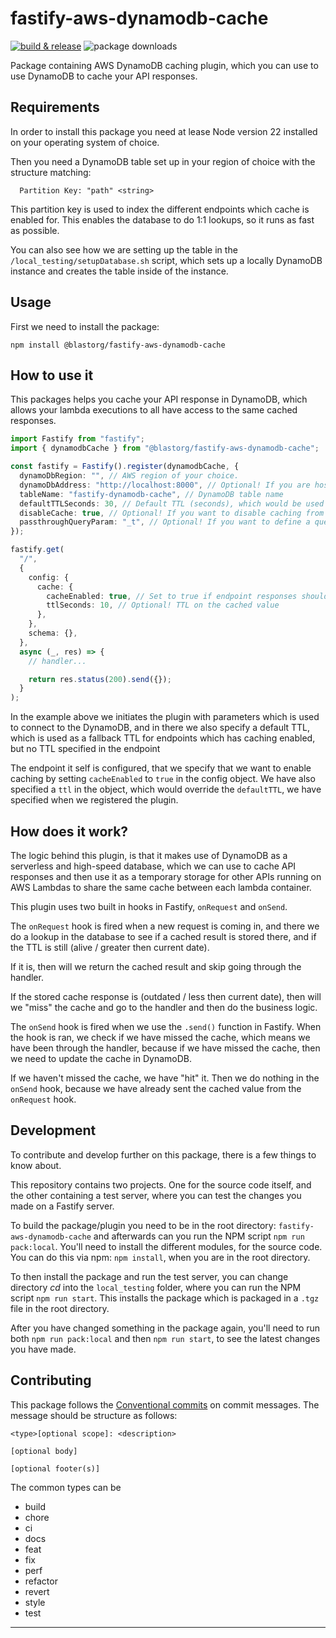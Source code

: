 # fastify-aws-dynamodb-cache

[![build & release](https://github.com/blastorg/fastify-aws-dynamodb-cache/actions/workflows/release.yaml/badge.svg)](https://github.com/blastorg/fastify-aws-dynamodb-cache/actions/workflows/release.yaml)
![package downloads](https://img.shields.io/npm/v/%40blastorg/fastify-aws-dynamodb-cache)

Package containing AWS DynamoDB caching plugin, which you can use to use DynamoDB to cache your API responses.

## Requirements

In order to install this package you need at lease Node version 22 installed on your operating system of choice.

Then you need a DynamoDB table set up in your region of choice with the structure matching:

```
  Partition Key: "path" <string>
```

This partition key is used to index the different endpoints which cache is enabled for. This enables the database to do 1:1 lookups, so it runs as fast as possible.

You can also see how we are setting up the table in the `/local_testing/setupDatabase.sh` script, which sets up a locally DynamoDB instance and creates the table inside of the instance.

## Usage

First we need to install the package:

```shell
npm install @blastorg/fastify-aws-dynamodb-cache
```

## How to use it

This packages helps you cache your API response in DynamoDB, which allows your lambda executions to all have access to the same cached responses.

```ts
import Fastify from "fastify";
import { dynamodbCache } from "@blastorg/fastify-aws-dynamodb-cache";

const fastify = Fastify().register(dynamodbCache, {
  dynamoDbRegion: "", // AWS region of your choice.
  dynamoDbAddress: "http://localhost:8000", // Optional! If you are hosting your own instance of Dynamo (locally or cloud), then specify the ip address of the database here.
  tableName: "fastify-dynamodb-cache", // DynamoDB table name
  defaultTTLSeconds: 30, // Default TTL (seconds), which would be used if no TTL is specified on the endpoint.
  disableCache: true, // Optional! If you want to disable caching from being set on endpoints, you can set this to true. Set it to false or leave it empty to enable cache.
  passthroughQueryParam: "_t", // Optional! If you want to define a query parameter for all endpoints, which will be used to bypass the cache (will set 'x-cache: ignored').
});

fastify.get(
  "/",
  {
    config: {
      cache: {
        cacheEnabled: true, // Set to true if endpoint responses should be cached. If you don't want to cache responses set it to false, or don't specify it.
        ttlSeconds: 10, // Optional! TTL on the cached value
      },
    },
    schema: {},
  },
  async (_, res) => {
    // handler...

    return res.status(200).send({});
  }
);
```

In the example above we initiates the plugin with parameters which is used to connect to the DynamoDB, and in there we also specify a default TTL, which is used as a fallback TTL for endpoints which has caching enabled, but no TTL specified in the endpoint

The endpoint it self is configured, that we specify that we want to enable caching by setting `cacheEnabled` to `true` in the config object. We have also specified a `ttl` in the object, which would override the `defaultTTL`, we have specified when we registered the plugin.

## How does it work?

The logic behind this plugin, is that it makes use of DynamoDB as a serverless and high-speed database, which we can use to cache API responses and then use it as a temporary storage for other APIs running on AWS Lambdas to share the same cache between each lambda container.

This plugin uses two built in hooks in Fastify, `onRequest` and `onSend`.

The `onRequest` hook is fired when a new request is coming in, and there we do a lookup in the database to see if a cached result is stored there, and if the TTL is still (alive / greater then current date).

If it is, then will we return the cached result and skip going through the handler.

If the stored cache response is (outdated / less then current date), then will we "miss" the cache and go to the handler and then do the business logic.

The `onSend` hook is fired when we use the `.send()` function in Fastify. When the hook is ran, we check if we have missed the cache, which means we have been through the handler, because if we have missed the cache, then we need to update the cache in DynamoDB.

If we haven't missed the cache, we have "hit" it. Then we do nothing in the `onSend` hook, because we have already sent the cached value from the `onRequest` hook.

## Development

To contribute and develop further on this package, there is a few things to know about.

This repository contains two projects. One for the source code itself, and the other containing a test server, where you can test the changes you made on a Fastify server.

To build the package/plugin you need to be in the root directory: `fastify-aws-dynamodb-cache` and afterwards can you run the NPM script `npm run pack:local`. You'll need to install the different modules, for the source code. You can do this via npm: `npm install`, when you are in the root directory.

To then install the package and run the test server, you can change directory _cd_ into the `local_testing` folder, where you can run the NPM script `npm run start`. This installs the package which is packaged in a `.tgz` file in the root directory.

After you have changed something in the package again, you'll need to run both `npm run pack:local` and then `npm run start`, to see the latest changes you have made.

## Contributing

This package follows the [Conventional commits](https://www.conventionalcommits.org/en/v1.0.0/) on commit messages. The message should be structure as follows:

```git
<type>[optional scope]: <description>

[optional body]

[optional footer(s)]
```

The common types can be

- build
- chore
- ci
- docs
- feat
- fix
- perf
- refactor
- revert
- style
- test

---
